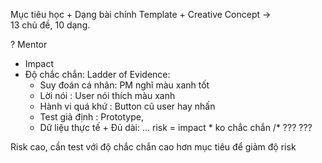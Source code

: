 Mục tiêu học + Dạng bài chính Template + Creative Concept -> \
13 chủ đề, 10 dạng. 

? Mentor
- Impact
- Độ chắc chắn: Ladder of Evidence: 
	- Suy đoán cá nhân: PM nghĩ màu xanh tốt 
	- Lời nói : User nói thích màu xanh
	- Hành vi quá khứ \: Button cũ user hay nhấn
	- Test giả định : Prototype, 
	- Dữ liệu thực tế + Đủ dài: ...
risk = impact * ko chắc chắn /* ??? ???

Risk cao, cần test với độ chắc chắn cao hơn mục tiêu để giảm độ risk 